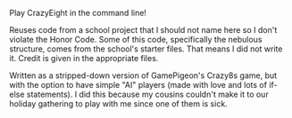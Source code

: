 Play CrazyEight in the command line!

Reuses code from a school project that I should not name here so I don't violate the Honor Code. Some of this
code, specifically the nebulous structure, comes from the school's starter files. That means I did not write it.
Credit is given in the appropriate files.

Written as a stripped-down version of GamePigeon's Crazy8s game, but with the option to have simple "AI" players
(made with love and lots of if-else statements). I did this because my cousins couldn't make it to our holiday
gathering to play with me since one of them is sick. 
